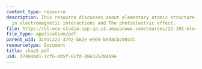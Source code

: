 ```yaml
---
content_type: resource
description: This resource discusses about elementary atomic structure, atomic processes
  in electromagnetic interactions and The photoelectric effect.
file: https://ol-ocw-studio-app-qa.s3.amazonaws.com/courses/22-105-electromagnetic-interactions-fall-2005/d7404ad11cf6ab5f61fd08e32528469e_chap5.pdf
file_type: application/pdf
parent_uid: 3c911222-3792-b82e-e969-b9d8cbc00cdc
resourcetype: Document
title: chap5.pdf
uid: d7404ad1-1cf6-ab5f-61fd-08e32528469e
---
```

